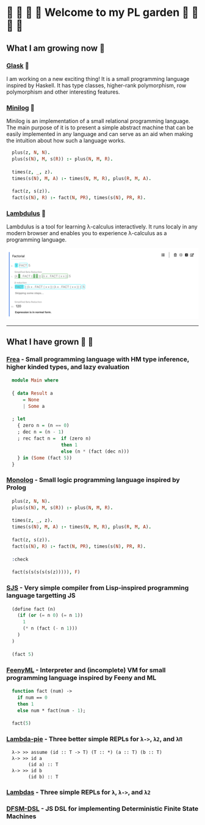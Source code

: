 # :sunflower: :deciduous_tree: :tulip: :blossom: Welcome to my PL garden :rose: :seedling: :hibiscus: :herb:


## What I am growing now :seedling:

### [Glask](https://github.com/glask/glask) :blossom:

I am working on a new exciting thing! It is a small programming language inspired by Haskell. It has type classes, higher-rank polymorphism, row polymorphism and other interesting features.

### [Minilog](https://github.com/lambduli/minilog) :cherry_blossom:

Minilog is an implementation of a small relational programming language. The main purpose of it is to present a simple abstract machine that can be easily implemented in any language and can serve as an aid when making the intuition about how such a language works.
```prolog
  plus(z, N, N).
  plus(s(N), M, s(R)) :- plus(N, M, R).

  times(z, _, z).
  times(s(N), M, A) :- times(N, M, R), plus(R, M, A).

  fact(z, s(z)).
  fact(s(N), R) :- fact(N, PR), times(s(N), PR, R).
```

### [Lambdulus](https://github.com/lambdulus/frontend) :evergreen_tree:

Lambdulus is a tool for learning λ-calculus interactively. It runs localy in any modern browser and enables you to experience λ-calculus as a programming language.

![Screenshot of the part of the Lambdulus web interface](./imgs/lambdulus-frontend-fact.png)


----

## What I have grown :herb: :evergreen_tree:

### [Frea](https://github.com/lambduli/frea) - Small programming language with HM type inference, higher kinded types, and lazy evaluation

```haskell
  module Main where

  { data Result a
      = None
      | Some a

  ; let
    { zero n = (n == 0)
    ; dec n = (n - 1)
    ; rec fact n =  if (zero n)
                    then 1
                    else (n * (fact (dec n)))
    } in (Some (fact 5))
  }
```


### [Monolog](https://github.com/lambduli/monolog) - Small logic programming language inspired by Prolog

```prolog
  plus(z, N, N).
  plus(s(N), M, s(R)) :- plus(N, M, R).
  
  times(z, _, z).
  times(s(N), M, A) :- times(N, M, R), plus(R, M, A).
  
  fact(z, s(z)).
  fact(s(N), R) :- fact(N, PR), times(s(N), PR, R).

  :check

  fact(s(s(s(s(s(z))))), F)
```


### [SJS](https://github.com/lambduli/sjs) - Very simple compiler from Lisp-inspired programming language targetting JS

```lisp
  (define fact (n)
    (if (or (= n 0) (= n 1))
      1
      (* n (fact (- n 1)))
    )
  )

  (fact 5)
```


### [FeenyML](https://github.com/lambduli/FeenyML) - Interpreter and (incomplete) VM for small programming language inspired by Feeny and ML

```ml
  function fact (num) ->
    if num == 0
    then 1
    else num * fact(num - 1);

  fact(5)
```


### [Lambda-pie](https://github.com/lambduli/lambda-pie) - Three better simple REPLs for `λ->`, `λ2`, and `λΠ`

```
  λ-> >> assume (id :: T -> T) (T :: *) (a :: T) (b :: T)
  λ-> >> id a
        (id a) :: T
  λ-> >> id b
        (id b) :: T
```


### [Lambdas](https://github.com/lambduli/lambdas) - Three simple REPLs for `λ`, `λ->`, and `λ2`
<!--
```
  [enter λ2 expression]
  λ2 >> (\ a : forall A . A -> A -> A . a) (/ B . (\t : B . (\f : B . t)))
        (λ a : (forall A . A -> A -> A) . a) (Λ B . (λ t : B . (λ f : B . t))) :: (forall A . A -> A -> A)
```
-->

### [DFSM-DSL](https://github.com/lambduli/dfsm-dsl) - JS DSL for implementing Deterministic Finite State Machines
<!--
```javascript
  let factorial = dfsm`
  state default INIT

  compute
    INIT -> ${(state, num) => num === 0 ? '1' : `${num}`}
      ${(state, num) => num === 0 ? undefined : factorial.compute(num - 1)} .

  compute
    ${state => state === 'INIT' ? 'NO' : state} ->
      ${(state, num) => num === 0 ? state : `${Number(state) * num}`}
      
      ${(state, num) => num === 0 ? state : factorial.compute(num - 1)} .`

  factorial.compute(5)
```
-->
